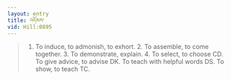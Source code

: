 ```yaml
---
layout: entry
title: འདོམས་
vid: Hill:0895
---
```

> 1. To induce, to admonish, to exhort. 2. To assemble, to come together. 3. To demonstrate, explain. 4. To select, to choose CD. To give advice, to advise DK. To teach with helpful words DS. To show, to teach TC.
